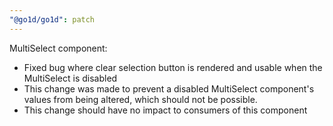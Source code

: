 ```yaml
---
"@go1d/go1d": patch
---
```


MultiSelect component: 
- Fixed bug where clear selection button is rendered and usable when the MultiSelect is disabled
- This change was made to prevent a disabled MultiSelect component's values from being altered, which should not be possible.
- This change should have no impact to consumers of this component